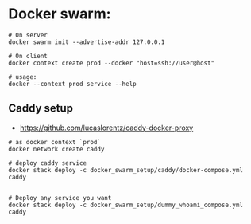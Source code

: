 # Docker swarm:

```
# On server
docker swarm init --advertise-addr 127.0.0.1

# On client
docker context create prod --docker "host=ssh://user@host"

# usage:
docker --context prod service --help
```

## Caddy setup
- https://github.com/lucaslorentz/caddy-docker-proxy
```
# as docker context `prod`
docker network create caddy

# deploy caddy service
docker stack deploy -c docker_swarm_setup/caddy/docker-compose.yml caddy


# Deploy any service you want
docker stack deploy -c docker_swarm_setup/dummy_whoami_compose.yml caddy
  
```
